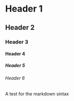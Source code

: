 # Header 1
## Header 2
### Header 3
#### Header 4
##### Header 5
###### Header 6

A test for the markdown sintax

